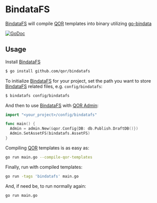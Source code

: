 # BindataFS

[BindataFS](https://github.com/qor/bindatafs) will compile [QOR](https://github.com/qor/qor) templates into binary utilizing [go-bindata](https://github.com/jteeuwen/go-bindata)

[![GoDoc](https://godoc.org/github.com/qor/bindatafs?status.svg)](https://godoc.org/github.com/qor/bindatafs)

## Usage

Install [BindataFS](https://github.com/qor/bindatafs)

```sh
$ go install github.com/qor/bindatafs
```

To initialize [BindataFS](https://github.com/qor/bindatafs) for your project, set the path you want to store [BindataFS](https://github.com/qor/bindatafs) related files, e.g. `config/bindatafs`:

```sh
$ bindatafs config/bindatafs
```

And then to use [BindataFS](https://github.com/qor/bindatafs) with [QOR Admin](../chapter2/setup.md):

```go
import "<your_project>/config/bindatafs"

func main() {
  Admin = admin.New(&qor.Config{DB: db.Publish.DraftDB()})
  Admin.SetAssetFS(bindatafs.AssetFS)
}
```

Compiling [QOR](https://github.com/qor/qor) templates is as easy as:

```sh
go run main.go --compile-qor-templates
```

Finally, run with compiled templates:

```sh
go run -tags 'bindatafs' main.go
```

And, if need be, to run normally again:

```sh
go run main.go
```

